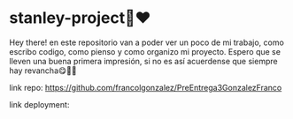 # stanley-project🧉❤️

Hey there! en este repositorio van a poder ver un poco de mi trabajo, como escribo codigo, como pienso y como organizo mi proyecto. Espero que se lleven una buena primera impresión, si no es así acuerdense que siempre hay revancha😋👋🏻

link repo: https://github.com/francolgonzalez/PreEntrega3GonzalezFranco

link deployment: 
